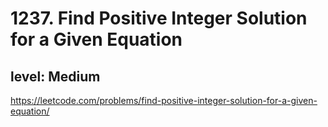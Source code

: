 # 1237. Find Positive Integer Solution for a Given Equation
## level: Medium

https://leetcode.com/problems/find-positive-integer-solution-for-a-given-equation/
